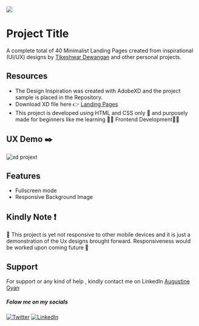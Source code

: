 
<img src="https://img.shields.io/badge/Landing%20Pages-Beginner%20Friendly-blue">

# Project Title

A complete total of 40 Minimalist Landing Pages created from inspirational
(UI/UX) designs by [Tikeshwar Dewangan](https://dribbble.com/potter007) and other personal projects.



## Resources
- The Design Inspiration was created with AdobeXD and the project sample is placed in the Repository.
- Download XD file here :point_right: [Landing Pages](https://drive.google.com/file/d/1CFo9DsJAegVUsCk02Gsit-v-DcrLuaaI/view?usp=sharing)
- This project is developed using HTML and CSS only :hand_over_mouth: and purposely made for beginners like me learning  :man_technologist: Frontend Development:woman_technologist:

## UX Demo :black_nib:


![xd projext](https://user-images.githubusercontent.com/43218009/178163753-03d8fa8c-411b-4197-a48f-26c6b57867b0.PNG)


## Features

- Fullscreen mode
- Responsive Background Image

## Kindly Note :exclamation:
 :no_mobile_phones: This project is yet not responsive to other mobile devices and it is just a demonstration of the Ux designs brought forward.
Responsiveness would be worked upon coming future :pray:


## Support

For support or any kind of help , kindly contact me on LinkedIn [Augustine Gyan](https://www.linkedin.com/in/augustinegyan/) 

##### Folow me on my socials
<a href="https://www.twitter.com/AugustineGyan7" target="_blank"><img src="https://img.shields.io/badge/Twitter-%230077B5.svg?&style=flat-square&logo=twitter&logoColor=white" alt="Twitter"></a>
<a href="https://www.linkedin.com/in/augustinegyan/" target="_blank"><img src="https://img.shields.io/badge/LinkedIn-%230077B5.svg?&style=flat-square&logo=linkedin&logoColor=white" alt="LinkedIn"></a>
